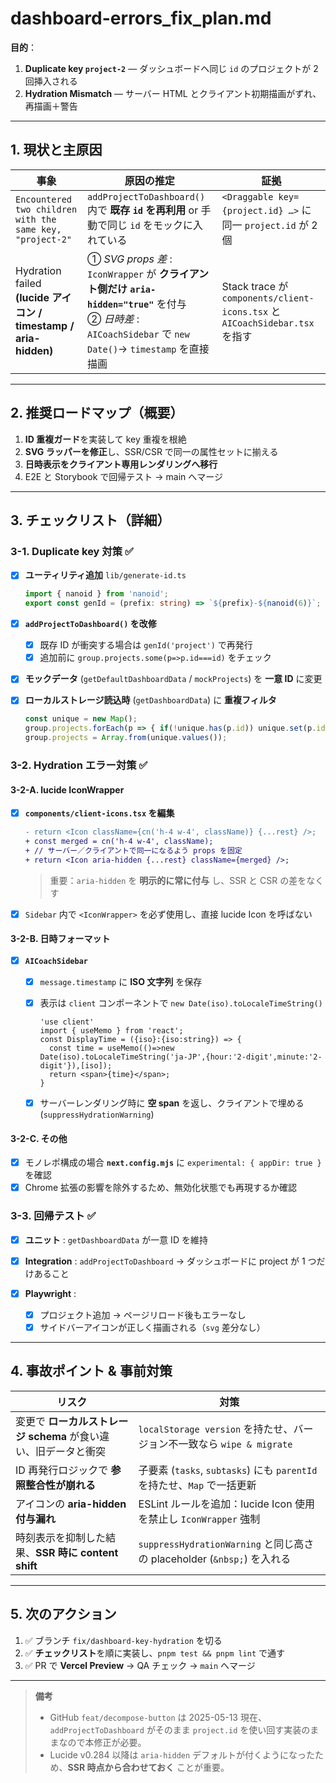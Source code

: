# dashboard-errors_fix_plan.md
**目的**：

1. **Duplicate key `project-2`** ― ダッシュボードへ同じ `id` のプロジェクトが 2 回挿入される
2. **Hydration Mismatch** ― サーバー HTML とクライアント初期描画がずれ、再描画＋警告

---

## 1. 現状と主原因

| 事象 | 原因の推定 | 証拠 |
| --- | --- | --- |
| `Encountered two children with the same key, "project-2"` | `addProjectToDashboard()` 内で **既存 `id` を再利用** or 手動で同じ `id` をモックに入れている | `<Draggable key={project.id} …>` に同一 `project.id` が 2 個 |
| Hydration failed <br>**(lucide アイコン / timestamp / aria-hidden)** | ① *SVG props 差* : `IconWrapper` が **クライアント側だけ `aria-hidden="true"`** を付与 <br>② *日時差* : `AICoachSidebar` で `new Date()`→ `timestamp` を直接描画 | Stack trace が `components/client-icons.tsx` と `AICoachSidebar.tsx` を指す |

---

## 2. 推奨ロードマップ（概要）

1. **ID 重複ガード**を実装して key 重複を根絶
2. **SVG ラッパーを修正**し、SSR/CSR で同一の属性セットに揃える
3. **日時表示をクライアント専用レンダリングへ移行**
4. E2E と Storybook で回帰テスト → main へマージ

---

## 3. チェックリスト（詳細）

### 3-1. Duplicate key 対策 ✅

- [x] **ユーティリティ追加** `lib/generate-id.ts`
  ```ts
  import { nanoid } from 'nanoid';
  export const genId = (prefix: string) => `${prefix}-${nanoid(6)}`;
  ```

* [x] **`addProjectToDashboard()` を改修**

  * [x] 既存 ID が衝突する場合は `genId('project')` で再発行
  * [x] 追加前に `group.projects.some(p=>p.id===id)` をチェック
* [x] **モックデータ** (`getDefaultDashboardData` / `mockProjects`) を **一意 ID** に変更
* [x] **ローカルストレージ読込時** (`getDashboardData`) に **重複フィルタ**

  ```ts
  const unique = new Map();
  group.projects.forEach(p => { if(!unique.has(p.id)) unique.set(p.id,p); });
  group.projects = Array.from(unique.values());
  ```

### 3-2. Hydration エラー対策 ✅

#### 3-2-A. lucide IconWrapper

* [x] **`components/client-icons.tsx` を編集**

  ```diff
  - return <Icon className={cn('h-4 w-4', className)} {...rest} />;
  + const merged = cn('h-4 w-4', className);
  + // サーバー／クライアントで同一になるよう props を固定
  + return <Icon aria-hidden {...rest} className={merged} />;
  ```

  > 重要：`aria-hidden` を **明示的に常に付与** し、SSR と CSR の差をなくす
* [x] `Sidebar` 内で `<IconWrapper>` を必ず使用し、直接 lucide Icon を呼ばない

#### 3-2-B. 日時フォーマット

* [x] **`AICoachSidebar`**

  * [x] `message.timestamp` に **ISO 文字列** を保存
  * [x] 表示は `client` コンポーネントで `new Date(iso).toLocaleTimeString()`

    ```tsx
    'use client'
    import { useMemo } from 'react';
    const DisplayTime = ({iso}:{iso:string}) => {
      const time = useMemo(()=>new Date(iso).toLocaleTimeString('ja-JP',{hour:'2-digit',minute:'2-digit'}),[iso]);
      return <span>{time}</span>;
    }
    ```
  * [x] サーバーレンダリング時に **空 span** を返し、クライアントで埋める (`suppressHydrationWarning`)

#### 3-2-C. その他

* [x] モノレポ構成の場合 **`next.config.mjs`** に `experimental: { appDir: true }` を確認
* [x] Chrome 拡張の影響を除外するため、無効化状態でも再現するか確認

### 3-3. 回帰テスト ✅

* [x] **ユニット** : `getDashboardData` が一意 ID を維持
* [x] **Integration** : `addProjectToDashboard` → ダッシュボードに project が 1 つだけあること
* [x] **Playwright** :

  * [x] プロジェクト追加 → ページリロード後もエラーなし
  * [x] サイドバーアイコンが正しく描画される（`svg` 差分なし）

---

## 4. 事故ポイント & 事前対策

| リスク                                    | 対策                                                            |
| -------------------------------------- | ------------------------------------------------------------- |
| 変更で **ローカルストレージ schema** が食い違い、旧データと衝突 | `localStorage version` を持たせ、バージョン不一致なら `wipe & migrate`       |
| ID 再発行ロジックで **参照整合性が崩れる**              | 子要素 (`tasks`, `subtasks`) にも `parentId` を持たせ、`Map` で一括更新      |
| アイコンの **aria-hidden 付与漏れ**             | ESLint ルールを追加：lucide Icon 使用を禁止し `IconWrapper` 強制             |
| 時刻表示を抑制した結果、**SSR 時に content shift**   | `suppressHydrationWarning` と同じ高さの placeholder (`&nbsp;`) を入れる |

---

## 5. 次のアクション

1. ✅ ブランチ `fix/dashboard-key-hydration` を切る
2. ✅ **チェックリスト**を順に実装し、`pnpm test && pnpm lint` で通す
3. ✅ PR で **Vercel Preview** → QA チェック → `main` へマージ

---

> **備考**
>
> * GitHub `feat/decompose-button` は 2025-05-13 現在、`addProjectToDashboard` がそのまま `project.id` を使い回す実装のままなので本修正が必要。
> * Lucide v0.284 以降は `aria-hidden` デフォルトが付くようになったため、**SSR 時点から合わせておく** ことが重要。
